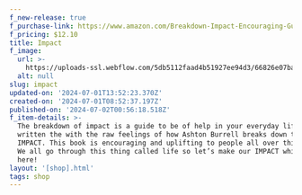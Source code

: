 ```yaml
---
f_new-release: true
f_purchase-link: https://www.amazon.com/Breakdown-Impact-Encouraging-Guide-Help/dp/1537276255
f_pricing: $12.10
title: Impact
f_image:
  url: >-
    https://uploads-ssl.webflow.com/5db5112faad4b51927ee94d3/66826e07bac8eb5e9c340697_Impact_.jpg
  alt: null
slug: impact
updated-on: '2024-07-01T13:52:23.370Z'
created-on: '2024-07-01T08:52:37.197Z'
published-on: '2024-07-02T00:56:18.518Z'
f_item-details: >-
  The breakdown of impact is a guide to be of help in your everyday life. It is
  written the with the raw feelings of how Ashton Burrell breaks down the word
  IMPACT. This book is encouraging and uplifting to people all over this world.
  We all go through this thing called life so let’s make our IMPACT while we are
  here!
layout: '[shop].html'
tags: shop
---
```



